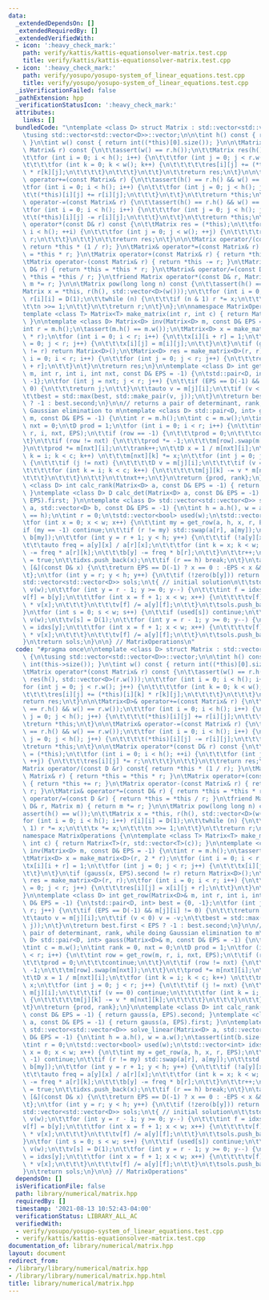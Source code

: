 ```yaml
---
data:
  _extendedDependsOn: []
  _extendedRequiredBy: []
  _extendedVerifiedWith:
  - icon: ':heavy_check_mark:'
    path: verify/kattis/kattis-equationsolver-matrix.test.cpp
    title: verify/kattis/kattis-equationsolver-matrix.test.cpp
  - icon: ':heavy_check_mark:'
    path: verify/yosupo/yosupo-system_of_linear_equations.test.cpp
    title: verify/yosupo/yosupo-system_of_linear_equations.test.cpp
  _isVerificationFailed: false
  _pathExtension: hpp
  _verificationStatusIcon: ':heavy_check_mark:'
  attributes:
    links: []
  bundledCode: "\ntemplate <class D> struct Matrix : std::vector<std::vector<D>> {\n\
    \tusing std::vector<std::vector<D>>::vector;\n\n\tint h() const { return int(this->size());\
    \ }\n\tint w() const { return int((*this)[0].size()); }\n\n\tMatrix operator*(const\
    \ Matrix& r) const {\n\t\tassert(w() == r.h());\n\t\tMatrix res(h(), std::vector<D>(r.w()));\n\
    \t\tfor (int i = 0; i < h(); i++) {\n\t\t\tfor (int j = 0; j < r.w(); j++) {\n\
    \t\t\t\tfor (int k = 0; k < w(); k++) {\n\t\t\t\t\tres[i][j] += (*this)[i][k]\
    \ * r[k][j];\n\t\t\t\t}\n\t\t\t}\n\t\t}\n\t\treturn res;\n\t}\n\n\tMatrix<D>&\
    \ operator+=(const Matrix& r) {\n\t\tassert(h() == r.h() && w() == r.w());\n\t\
    \tfor (int i = 0; i < h(); i++) {\n\t\t\tfor (int j = 0; j < h(); j++) {\n\t\t\
    \t\t(*this)[i][j] += r[i][j];\n\t\t\t}\n\t\t}\n\t\treturn *this;\n\t}\n\n\tMatrix&\
    \ operator-=(const Matrix& r) {\n\t\tassert(h() == r.h() && w() == r.w());\n\t\
    \tfor (int i = 0; i < h(); i++) {\n\t\t\tfor (int j = 0; j < h(); j++) {\n\t\t\
    \t\t(*this)[i][j] -= r[i][j];\n\t\t\t}\n\t\t}\n\t\treturn *this;\n\t}\n\n\tMatrix\
    \ operator*(const D& r) const {\n\t\tMatrix res = (*this);\n\t\tfor (int i = 0;\
    \ i < h(); ++i) {\n\t\t\tfor (int j = 0; j < w(); ++j) {\n\t\t\t\tres[i][j] *=\
    \ r;\n\t\t\t}\n\t\t}\n\t\treturn res;\n\t}\n\n\tMatrix operator/(const D &r) const{\
    \ return *this * (1 / r); }\n\tMatrix& operator*=(const Matrix& r) { return *this\
    \ = *this * r; }\n\tMatrix operator+(const Matrix& r) { return *this += r; }\n\
    \tMatrix operator-(const Matrix& r) { return *this -= r; }\n\tMatrix& operator*=(const\
    \ D& r) { return *this = *this * r; }\n\tMatrix& operator/=(const D &r) { return\
    \ *this = *this / r; }\n\tfriend Matrix operator*(const D& r, Matrix m) { return\
    \ m *= r; }\n\n\tMatrix pow(long long n) const {\n\t\tassert(h() == w());\n\t\t\
    Matrix x = *this, r(h(), std::vector<D>(w()));\n\t\tfor (int i = 0; i < h(); i++)\
    \ r[i][i] = D(1);\n\t\twhile (n) {\n\t\t\tif (n & 1) r *= x;\n\t\t\tx *= x;\n\t\
    \t\tn >>= 1;\n\t\t}\n\t\treturn r;\n\t}\n};\n\nnamespace MatrixOperations {\n\n\
    template <class T> Matrix<T> make_matrix(int r, int c) { return Matrix<T>(r, std::vector<T>(c));\
    \ }\n\ntemplate <class D> Matrix<D> inv(Matrix<D> m, const D& EPS = -1) {\n\t\
    int r = m.h();\n\tassert(m.h() == m.w());\n\tMatrix<D> x = make_matrix<D>(r, 2\
    \ * r);\n\tfor (int i = 0; i < r; i++) {\n\t\tx[i][i + r] = 1;\n\t\tfor (int j\
    \ = 0; j < r; j++) {\n\t\t\tx[i][j] = m[i][j];\n\t\t}\n\t}\n\tif (gauss(x, EPS).second\
    \ != r) return Matrix<D>();\n\tMatrix<D> res = make_matrix<D>(r, r);\n\tfor (int\
    \ i = 0; i < r; i++) {\n\t\tfor (int j = 0; j < r; j++) {\n\t\t\tres[i][j] = x[i][j\
    \ + r];\n\t\t}\n\t}\n\treturn res;\n}\n\ntemplate <class D> int get_row(Matrix<D>&\
    \ m, int r, int i, int nxt, const D& EPS = -1) {\n\tstd::pair<D, int> best = {0,\
    \ -1};\n\tfor (int j = nxt; j < r; j++) {\n\t\tif (EPS == D(-1) && m[j][i] !=\
    \ 0) {\n\t\t\treturn j;\n\t\t}\n\t\tauto v = m[j][i];\n\t\tif (v < 0) v = -v;\n\
    \t\tbest = std::max(best, std::make_pair(v, j));\n\t}\n\treturn best.first < EPS\
    \ ? -1 : best.second;\n}\n\n// returns a pair of determinant, rank, while doing\
    \ Gaussian elimination to m\ntemplate <class D> std::pair<D, int> gauss(Matrix<D>&\
    \ m, const D& EPS = -1) {\n\tint r = m.h();\n\tint c = m.w();\n\tint rank = 0,\
    \ nxt = 0;\n\tD prod = 1;\n\tfor (int i = 0; i < r; i++) {\n\t\tint row = get_row(m,\
    \ r, i, nxt, EPS);\n\t\tif (row == -1) {\n\t\t\tprod = 0;\n\t\t\tcontinue;\n\t\
    \t}\n\t\tif (row != nxt) {\n\t\t\tprod *= -1;\n\t\t\tm[row].swap(m[nxt]);\n\t\t\
    }\n\t\tprod *= m[nxt][i];\n\t\trank++;\n\t\tD x = 1 / m[nxt][i];\n\t\tfor (int\
    \ k = i; k < c; k++) \n\t\t\tm[nxt][k] *= x;\n\t\tfor (int j = 0; j < r; j++)\
    \ {\n\t\t\tif (j != nxt) {\n\t\t\t\tD v = m[j][i];\n\t\t\t\tif (v == 0) continue;\n\
    \t\t\t\tfor (int k = i; k < c; k++) {\n\t\t\t\t\tm[j][k] -= v * m[nxt][k];\n\t\
    \t\t\t}\n\t\t\t}\n\t\t}\n\t\tnxt++;\n\t}\n\treturn {prod, rank};\n}\n\ntemplate\
    \ <class D> int calc_rank(Matrix<D> a, const D& EPS = -1) { return gauss(a, EPS).second;\
    \ }\ntemplate <class D> D calc_det(Matrix<D> a, const D& EPS = -1) { return gauss(a,\
    \ EPS).first; }\n\ntemplate <class D> std::vector<std::vector<D>> solve_linear(Matrix<D>\
    \ a, std::vector<D> b, const D& EPS = -1) {\n\tint h = a.h(), w = a.w();\n\tassert(int(b.size())\
    \ == h);\n\tint r = 0;\n\tstd::vector<bool> used(w);\n\tstd::vector<int> idxs;\n\
    \tfor (int x = 0; x < w; x++) {\n\t\tint my = get_row(a, h, x, r, EPS);\n\t\t\
    if (my == -1) continue;\n\t\tif (r != my) std::swap(a[r], a[my]);\n\t\tstd::swap(b[r],\
    \ b[my]);\n\t\tfor (int y = r + 1; y < h; y++) {\n\t\t\tif (!a[y][x]) continue;\n\
    \t\t\tauto freq = a[y][x] / a[r][x];\n\t\t\tfor (int k = x; k < w; k++) a[y][k]\
    \ -= freq * a[r][k];\n\t\t\tb[y] -= freq * b[r];\n\t\t}\n\t\tr++;\n\t\tused[x]\
    \ = true;\n\t\tidxs.push_back(x);\n\t\tif (r == h) break;\n\t}\n\tauto zero =\
    \ [&](const D& x) {\n\t\treturn EPS == D(-1) ? x == 0 : -EPS < x && x < EPS;\n\
    \t};\n\tfor (int y = r; y < h; y++) {\n\t\tif (!zero(b[y])) return {};\n\t}\n\t\
    std::vector<std::vector<D>> sols;\n\t{ // initial solution\n\t\tstd::vector<D>\
    \ v(w);\n\t\tfor (int y = r - 1; y >= 0; y--) {\n\t\t\tint f = idxs[y];\n\t\t\t\
    v[f] = b[y];\n\t\t\tfor (int x = f + 1; x < w; x++) {\n\t\t\t\tv[f] -= a[y][x]\
    \ * v[x];\n\t\t\t}\n\t\t\tv[f] /= a[y][f];\n\t\t}\n\t\tsols.push_back(v);\n\t\
    }\n\tfor (int s = 0; s < w; s++) {\n\t\tif (used[s]) continue;\n\t\tstd::vector<D>\
    \ v(w);\n\t\tv[s] = D(1);\n\t\tfor (int y = r - 1; y >= 0; y--) {\n\t\t\tint f\
    \ = idxs[y];\n\t\t\tfor (int x = f + 1; x < w; x++) {\n\t\t\t\tv[f] -= a[y][x]\
    \ * v[x];\n\t\t\t}\n\t\t\tv[f] /= a[y][f];\n\t\t}\n\t\tsols.push_back(v);\n\t\
    }\n\treturn sols;\n}\n\n} // MatrixOperations\n"
  code: "#pragma once\n\ntemplate <class D> struct Matrix : std::vector<std::vector<D>>\
    \ {\n\tusing std::vector<std::vector<D>>::vector;\n\n\tint h() const { return\
    \ int(this->size()); }\n\tint w() const { return int((*this)[0].size()); }\n\n\
    \tMatrix operator*(const Matrix& r) const {\n\t\tassert(w() == r.h());\n\t\tMatrix\
    \ res(h(), std::vector<D>(r.w()));\n\t\tfor (int i = 0; i < h(); i++) {\n\t\t\t\
    for (int j = 0; j < r.w(); j++) {\n\t\t\t\tfor (int k = 0; k < w(); k++) {\n\t\
    \t\t\t\tres[i][j] += (*this)[i][k] * r[k][j];\n\t\t\t\t}\n\t\t\t}\n\t\t}\n\t\t\
    return res;\n\t}\n\n\tMatrix<D>& operator+=(const Matrix& r) {\n\t\tassert(h()\
    \ == r.h() && w() == r.w());\n\t\tfor (int i = 0; i < h(); i++) {\n\t\t\tfor (int\
    \ j = 0; j < h(); j++) {\n\t\t\t\t(*this)[i][j] += r[i][j];\n\t\t\t}\n\t\t}\n\t\
    \treturn *this;\n\t}\n\n\tMatrix& operator-=(const Matrix& r) {\n\t\tassert(h()\
    \ == r.h() && w() == r.w());\n\t\tfor (int i = 0; i < h(); i++) {\n\t\t\tfor (int\
    \ j = 0; j < h(); j++) {\n\t\t\t\t(*this)[i][j] -= r[i][j];\n\t\t\t}\n\t\t}\n\t\
    \treturn *this;\n\t}\n\n\tMatrix operator*(const D& r) const {\n\t\tMatrix res\
    \ = (*this);\n\t\tfor (int i = 0; i < h(); ++i) {\n\t\t\tfor (int j = 0; j < w();\
    \ ++j) {\n\t\t\t\tres[i][j] *= r;\n\t\t\t}\n\t\t}\n\t\treturn res;\n\t}\n\n\t\
    Matrix operator/(const D &r) const{ return *this * (1 / r); }\n\tMatrix& operator*=(const\
    \ Matrix& r) { return *this = *this * r; }\n\tMatrix operator+(const Matrix& r)\
    \ { return *this += r; }\n\tMatrix operator-(const Matrix& r) { return *this -=\
    \ r; }\n\tMatrix& operator*=(const D& r) { return *this = *this * r; }\n\tMatrix&\
    \ operator/=(const D &r) { return *this = *this / r; }\n\tfriend Matrix operator*(const\
    \ D& r, Matrix m) { return m *= r; }\n\n\tMatrix pow(long long n) const {\n\t\t\
    assert(h() == w());\n\t\tMatrix x = *this, r(h(), std::vector<D>(w()));\n\t\t\
    for (int i = 0; i < h(); i++) r[i][i] = D(1);\n\t\twhile (n) {\n\t\t\tif (n &\
    \ 1) r *= x;\n\t\t\tx *= x;\n\t\t\tn >>= 1;\n\t\t}\n\t\treturn r;\n\t}\n};\n\n\
    namespace MatrixOperations {\n\ntemplate <class T> Matrix<T> make_matrix(int r,\
    \ int c) { return Matrix<T>(r, std::vector<T>(c)); }\n\ntemplate <class D> Matrix<D>\
    \ inv(Matrix<D> m, const D& EPS = -1) {\n\tint r = m.h();\n\tassert(m.h() == m.w());\n\
    \tMatrix<D> x = make_matrix<D>(r, 2 * r);\n\tfor (int i = 0; i < r; i++) {\n\t\
    \tx[i][i + r] = 1;\n\t\tfor (int j = 0; j < r; j++) {\n\t\t\tx[i][j] = m[i][j];\n\
    \t\t}\n\t}\n\tif (gauss(x, EPS).second != r) return Matrix<D>();\n\tMatrix<D>\
    \ res = make_matrix<D>(r, r);\n\tfor (int i = 0; i < r; i++) {\n\t\tfor (int j\
    \ = 0; j < r; j++) {\n\t\t\tres[i][j] = x[i][j + r];\n\t\t}\n\t}\n\treturn res;\n\
    }\n\ntemplate <class D> int get_row(Matrix<D>& m, int r, int i, int nxt, const\
    \ D& EPS = -1) {\n\tstd::pair<D, int> best = {0, -1};\n\tfor (int j = nxt; j <\
    \ r; j++) {\n\t\tif (EPS == D(-1) && m[j][i] != 0) {\n\t\t\treturn j;\n\t\t}\n\
    \t\tauto v = m[j][i];\n\t\tif (v < 0) v = -v;\n\t\tbest = std::max(best, std::make_pair(v,\
    \ j));\n\t}\n\treturn best.first < EPS ? -1 : best.second;\n}\n\n// returns a\
    \ pair of determinant, rank, while doing Gaussian elimination to m\ntemplate <class\
    \ D> std::pair<D, int> gauss(Matrix<D>& m, const D& EPS = -1) {\n\tint r = m.h();\n\
    \tint c = m.w();\n\tint rank = 0, nxt = 0;\n\tD prod = 1;\n\tfor (int i = 0; i\
    \ < r; i++) {\n\t\tint row = get_row(m, r, i, nxt, EPS);\n\t\tif (row == -1) {\n\
    \t\t\tprod = 0;\n\t\t\tcontinue;\n\t\t}\n\t\tif (row != nxt) {\n\t\t\tprod *=\
    \ -1;\n\t\t\tm[row].swap(m[nxt]);\n\t\t}\n\t\tprod *= m[nxt][i];\n\t\trank++;\n\
    \t\tD x = 1 / m[nxt][i];\n\t\tfor (int k = i; k < c; k++) \n\t\t\tm[nxt][k] *=\
    \ x;\n\t\tfor (int j = 0; j < r; j++) {\n\t\t\tif (j != nxt) {\n\t\t\t\tD v =\
    \ m[j][i];\n\t\t\t\tif (v == 0) continue;\n\t\t\t\tfor (int k = i; k < c; k++)\
    \ {\n\t\t\t\t\tm[j][k] -= v * m[nxt][k];\n\t\t\t\t}\n\t\t\t}\n\t\t}\n\t\tnxt++;\n\
    \t}\n\treturn {prod, rank};\n}\n\ntemplate <class D> int calc_rank(Matrix<D> a,\
    \ const D& EPS = -1) { return gauss(a, EPS).second; }\ntemplate <class D> D calc_det(Matrix<D>\
    \ a, const D& EPS = -1) { return gauss(a, EPS).first; }\n\ntemplate <class D>\
    \ std::vector<std::vector<D>> solve_linear(Matrix<D> a, std::vector<D> b, const\
    \ D& EPS = -1) {\n\tint h = a.h(), w = a.w();\n\tassert(int(b.size()) == h);\n\
    \tint r = 0;\n\tstd::vector<bool> used(w);\n\tstd::vector<int> idxs;\n\tfor (int\
    \ x = 0; x < w; x++) {\n\t\tint my = get_row(a, h, x, r, EPS);\n\t\tif (my ==\
    \ -1) continue;\n\t\tif (r != my) std::swap(a[r], a[my]);\n\t\tstd::swap(b[r],\
    \ b[my]);\n\t\tfor (int y = r + 1; y < h; y++) {\n\t\t\tif (!a[y][x]) continue;\n\
    \t\t\tauto freq = a[y][x] / a[r][x];\n\t\t\tfor (int k = x; k < w; k++) a[y][k]\
    \ -= freq * a[r][k];\n\t\t\tb[y] -= freq * b[r];\n\t\t}\n\t\tr++;\n\t\tused[x]\
    \ = true;\n\t\tidxs.push_back(x);\n\t\tif (r == h) break;\n\t}\n\tauto zero =\
    \ [&](const D& x) {\n\t\treturn EPS == D(-1) ? x == 0 : -EPS < x && x < EPS;\n\
    \t};\n\tfor (int y = r; y < h; y++) {\n\t\tif (!zero(b[y])) return {};\n\t}\n\t\
    std::vector<std::vector<D>> sols;\n\t{ // initial solution\n\t\tstd::vector<D>\
    \ v(w);\n\t\tfor (int y = r - 1; y >= 0; y--) {\n\t\t\tint f = idxs[y];\n\t\t\t\
    v[f] = b[y];\n\t\t\tfor (int x = f + 1; x < w; x++) {\n\t\t\t\tv[f] -= a[y][x]\
    \ * v[x];\n\t\t\t}\n\t\t\tv[f] /= a[y][f];\n\t\t}\n\t\tsols.push_back(v);\n\t\
    }\n\tfor (int s = 0; s < w; s++) {\n\t\tif (used[s]) continue;\n\t\tstd::vector<D>\
    \ v(w);\n\t\tv[s] = D(1);\n\t\tfor (int y = r - 1; y >= 0; y--) {\n\t\t\tint f\
    \ = idxs[y];\n\t\t\tfor (int x = f + 1; x < w; x++) {\n\t\t\t\tv[f] -= a[y][x]\
    \ * v[x];\n\t\t\t}\n\t\t\tv[f] /= a[y][f];\n\t\t}\n\t\tsols.push_back(v);\n\t\
    }\n\treturn sols;\n}\n\n} // MatrixOperations"
  dependsOn: []
  isVerificationFile: false
  path: library/numerical/matrix.hpp
  requiredBy: []
  timestamp: '2021-08-13 10:52:43-04:00'
  verificationStatus: LIBRARY_ALL_AC
  verifiedWith:
  - verify/yosupo/yosupo-system_of_linear_equations.test.cpp
  - verify/kattis/kattis-equationsolver-matrix.test.cpp
documentation_of: library/numerical/matrix.hpp
layout: document
redirect_from:
- /library/library/numerical/matrix.hpp
- /library/library/numerical/matrix.hpp.html
title: library/numerical/matrix.hpp
---
```

